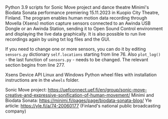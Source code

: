 Python 3.9 scripts for Sonic Move project and dance theatre Minimi's Biodata Sonata performance premiering 15.11.2023 in Kuopio City Theatre, Finland. The program enables human motion data recording through Movella (Xsens) motion capture sensors connected to an Awinda USB Dongle or an Awinda Station, sending it to Open Sound Control environment and displaying the live data graphically. It is also possible to run live recordings again by using txt log files and the GUI.

If you need to change one or more sensors, you can do it by editing `sensors.py` dictionary `self.locations` starting from line 76. Also `plot_log()` - the last function of `sensors.py` - needs to be changed. The relevant section begins from line 277. 

Xsens Device API Linux and Windows Python wheel files with installation instructions are in the `wheels` folder.

Sonic Move project: https://uefconnect.uef.fi/en/group/sonic-move-creative-and-expressive-sonification-of-human-movement/
Minimi and Biodata Sonata: https://minimi.fi/pages/page/biodata-sonata-blog/
Yle article: https://yle.fi/a/74-20060177 (Finland's national public broadcasting company)
